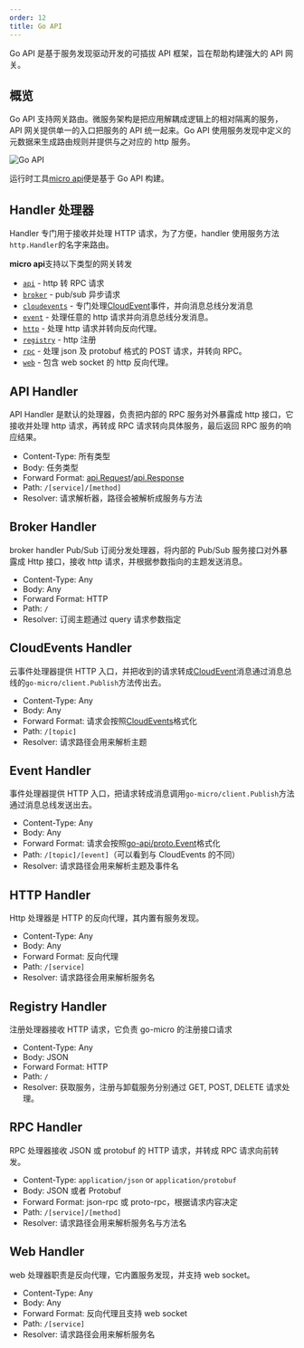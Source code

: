 ```yaml
---
order: 12
title: Go API
---
```


Go API 是基于服务发现驱动开发的可插拔 API 框架，旨在帮助构建强大的 API 网关。

## 概览

Go API 支持网关路由。微服务架构是把应用解耦成逻辑上的相对隔离的服务，API 网关提供单一的入口把服务的 API 统一起来。Go API 使用服务发现中定义的元数据来生成路由规则并提供与之对应的 http 服务。

<img src="https://micro.mu/docs/images/go-api.png?v=1" alt="Go API" />

运行时工具[micro api](https://micro.mu/docs/cn/api.html)便是基于 Go API 构建。

## Handler 处理器

Handler 专门用于接收并处理 HTTP 请求，为了方便，handler 使用服务方法`http.Handler`的名字来路由。

**micro api**支持以下类型的网关转发

- [`api`](#api-handler) - http 转 RPC 请求
- [`broker`](#broker-handler) - pub/sub 异步请求
- [`cloudevents`](#cloudevents-handler) - 专门处理[CloudEvent](https://github.com/cloudevents/spec)事件，并向消息总线分发消息
- [`event`](#event-handler) - 处理任意的 http 请求并向消息总线分发消息。
- [`http`](#http-handler) - 处理 http 请求并转向反向代理。
- [`registry`](#registry-handler) - http 注册
- [`rpc`](#rpc-handler) - 处理 json 及 protobuf 格式的 POST 请求，并转向 RPC。
- [`web`](#web-handler) - 包含 web socket 的 http 反向代理。

## API Handler

API Handler 是默认的处理器，负责把内部的 RPC 服务对外暴露成 http 接口，它接收并处理 http 请求，再转成 RPC 请求转向具体服务，最后返回 RPC 服务的响应结果。

- Content-Type: 所有类型
- Body: 任务类型
- Forward Format: [api.Request](https://github.com/micro/go-micro/blob/master/api/proto/api.proto#L11)/[api.Response](https://github.com/micro/go-micro/blob/master/api/proto/api.proto#L21)
- Path: `/[service]/[method]`
- Resolver: 请求解析器，路径会被解析成服务与方法

## Broker Handler

broker handler Pub/Sub 订阅分发处理器，将内部的 Pub/Sub 服务接口对外暴露成 Http 接口，接收 http 请求，并根据参数指向的主题发送消息。

- Content-Type: Any
- Body: Any
- Forward Format: HTTP
- Path: `/`
- Resolver: 订阅主题通过 query 请求参数指定

## CloudEvents Handler

云事件处理器提供 HTTP 入口，并把收到的请求转成[CloudEvent](https://github.com/cloudevents/spec)消息通过消息总线的`go-micro/client.Publish`方法传出去。

- Content-Type: Any
- Body: Any
- Forward Format: 请求会按照[CloudEvents](https://github.com/cloudevents/spec)格式化
- Path: `/[topic]`
- Resolver: 请求路径会用来解析主题

## Event Handler

事件处理器提供 HTTP 入口，把请求转成消息调用`go-micro/client.Publish`方法通过消息总线发送出去。

- Content-Type: Any
- Body: Any
- Forward Format: 请求会按照[go-api/proto.Event](https://github.com/micro/go-api/blob/master/proto/api.proto#L28L39)格式化
- Path: `/[topic]/[event]`（可以看到与 CloudEvents 的不同）
- Resolver: 请求路径会用来解析主题及事件名

## HTTP Handler

Http 处理器是 HTTP 的反向代理，其内置有服务发现。

- Content-Type: Any
- Body: Any
- Forward Format: 反向代理
- Path: `/[service]`
- Resolver: 请求路径会用来解析服务名

## Registry Handler

注册处理器接收 HTTP 请求，它负责 go-micro 的注册接口请求

- Content-Type: Any
- Body: JSON
- Forward Format: HTTP
- Path: `/`
- Resolver: 获取服务，注册与卸载服务分别通过 GET, POST, DELETE 请求处理。

## RPC Handler

RPC 处理器接收 JSON 或 protobuf 的 HTTP 请求，并转成 RPC 请求向前转发。

- Content-Type: `application/json` or `application/protobuf`
- Body: JSON 或者 Protobuf
- Forward Format: json-rpc 或 proto-rpc，根据请求内容决定
- Path: `/[service]/[method]`
- Resolver: 请求路径会用来解析服务名与方法名

## Web Handler

web 处理器职责是反向代理，它内置服务发现，并支持 web socket。

- Content-Type: Any
- Body: Any
- Forward Format: 反向代理且支持 web socket
- Path: `/[service]`
- Resolver: 请求路径会用来解析服务名
